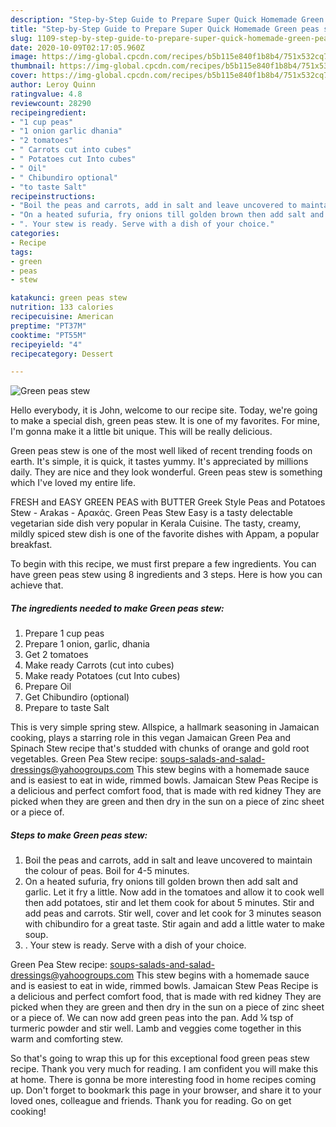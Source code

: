 ```yaml
---
description: "Step-by-Step Guide to Prepare Super Quick Homemade Green peas stew"
title: "Step-by-Step Guide to Prepare Super Quick Homemade Green peas stew"
slug: 1109-step-by-step-guide-to-prepare-super-quick-homemade-green-peas-stew
date: 2020-10-09T02:17:05.960Z
image: https://img-global.cpcdn.com/recipes/b5b115e840f1b8b4/751x532cq70/green-peas-stew-recipe-main-photo.jpg
thumbnail: https://img-global.cpcdn.com/recipes/b5b115e840f1b8b4/751x532cq70/green-peas-stew-recipe-main-photo.jpg
cover: https://img-global.cpcdn.com/recipes/b5b115e840f1b8b4/751x532cq70/green-peas-stew-recipe-main-photo.jpg
author: Leroy Quinn
ratingvalue: 4.8
reviewcount: 28290
recipeingredient:
- "1 cup peas"
- "1 onion garlic dhania"
- "2 tomatoes"
- " Carrots cut into cubes"
- " Potatoes cut Into cubes"
- " Oil"
- " Chibundiro optional"
- "to taste Salt"
recipeinstructions:
- "Boil the peas and carrots, add in salt and leave uncovered to maintain the colour of peas. Boil for 4-5 minutes."
- "On a heated sufuria, fry onions till golden brown then add salt and garlic. Let it fry a little. Now add in the tomatoes and allow it to cook well then add potatoes, stir and let them cook for about 5 minutes. Stir and add peas and carrots. Stir well, cover and let cook for 3 minutes season with chibundiro for a great taste. Stir again and add a little water to make soup."
- ". Your stew is ready. Serve with a dish of your choice."
categories:
- Recipe
tags:
- green
- peas
- stew

katakunci: green peas stew 
nutrition: 133 calories
recipecuisine: American
preptime: "PT37M"
cooktime: "PT55M"
recipeyield: "4"
recipecategory: Dessert

---
```



![Green peas stew](https://img-global.cpcdn.com/recipes/b5b115e840f1b8b4/751x532cq70/green-peas-stew-recipe-main-photo.jpg)

Hello everybody, it is John, welcome to our recipe site. Today, we're going to make a special dish, green peas stew. It is one of my favorites. For mine, I'm gonna make it a little bit unique. This will be really delicious.

Green peas stew is one of the most well liked of recent trending foods on earth. It's simple, it is quick, it tastes yummy. It's appreciated by millions daily. They are nice and they look wonderful. Green peas stew is something which I've loved my entire life.

FRESH and EASY GREEN PEAS with BUTTER Greek Style Peas and Potatoes Stew - Arakas - Αρακάς. Green Peas Stew Easy is a tasty delectable vegetarian side dish very popular in Kerala Cuisine. The tasty, creamy, mildly spiced stew dish is one of the favorite dishes with Appam, a popular breakfast.


To begin with this recipe, we must first prepare a few ingredients. You can have green peas stew using 8 ingredients and 3 steps. Here is how you can achieve that.

<!--inarticleads1-->

##### The ingredients needed to make Green peas stew:

1. Prepare 1 cup peas
1. Prepare 1 onion, garlic, dhania
1. Get 2 tomatoes
1. Make ready  Carrots (cut into cubes)
1. Make ready  Potatoes (cut Into cubes)
1. Prepare  Oil
1. Get  Chibundiro (optional)
1. Prepare to taste Salt


This is very simple spring stew. Allspice, a hallmark seasoning in Jamaican cooking, plays a starring role in this vegan Jamaican Green Pea and Spinach Stew recipe that&#39;s studded with chunks of orange and gold root vegetables. Green Pea Stew recipe: soups-salads-and-salad-dressings@yahoogroups.com This stew begins with a homemade sauce and is easiest to eat in wide, rimmed bowls. Jamaican Stew Peas Recipe is a delicious and perfect comfort food, that is made with red kidney They are picked when they are green and then dry in the sun on a piece of zinc sheet or a piece of. 

<!--inarticleads2-->

##### Steps to make Green peas stew:

1. Boil the peas and carrots, add in salt and leave uncovered to maintain the colour of peas. Boil for 4-5 minutes.
1. On a heated sufuria, fry onions till golden brown then add salt and garlic. Let it fry a little. Now add in the tomatoes and allow it to cook well then add potatoes, stir and let them cook for about 5 minutes. Stir and add peas and carrots. Stir well, cover and let cook for 3 minutes season with chibundiro for a great taste. Stir again and add a little water to make soup.
1. . Your stew is ready. Serve with a dish of your choice.


Green Pea Stew recipe: soups-salads-and-salad-dressings@yahoogroups.com This stew begins with a homemade sauce and is easiest to eat in wide, rimmed bowls. Jamaican Stew Peas Recipe is a delicious and perfect comfort food, that is made with red kidney They are picked when they are green and then dry in the sun on a piece of zinc sheet or a piece of. We can now add green peas into the pan. Add ¼ tsp of turmeric powder and stir well. Lamb and veggies come together in this warm and comforting stew. 

So that's going to wrap this up for this exceptional food green peas stew recipe. Thank you very much for reading. I am confident you will make this at home. There is gonna be more interesting food in home recipes coming up. Don't forget to bookmark this page in your browser, and share it to your loved ones, colleague and friends. Thank you for reading. Go on get cooking!
